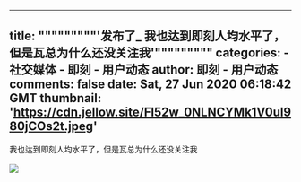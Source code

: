 
---
title: """""""""'发布了_ 我也达到即刻人均水平了，但是瓦总为什么还没关注我'"""""""""
categories: 
    - 社交媒体
    - 即刻 - 用户动态
author: 即刻 - 用户动态
comments: false
date: Sat, 27 Jun 2020 06:18:42 GMT
thumbnail: 'https://cdn.jellow.site/Fl52w_0NLNCYMk1V0ul980jCOs2t.jpeg'
---

<div>   
我也达到即刻人均水平了，但是瓦总为什么还没关注我<br><br><img referrerpolicy="no-referrer" src="https://cdn.jellow.site/Fl52w_0NLNCYMk1V0ul980jCOs2t.jpeg"><br>  
</div>
            
